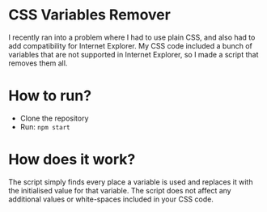 # CSS Variables Remover
I recently ran into a problem where I had to use plain CSS, and also had to add compatibility for Internet Explorer. My CSS code included a bunch of variables that are not supported in Internet Explorer, so I made a script that removes them all.

# How to run?
- Clone the repository
- Run: ```npm start```

# How does it work?
The script simply finds every place a variable is used and replaces it with the initialised value for that variable.
The script does not affect any additional values or white-spaces included in your CSS code. 